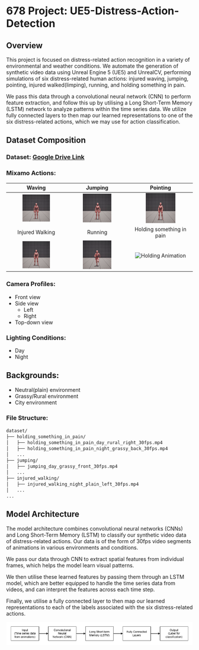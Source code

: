 # 678 Project: UE5-Distress-Action-Detection

## Overview

This project is focused on distress-related action recognition in a variety of environmental and weather conditions.
We automate the generation of synthetic video data using Unreal Engine 5 (UE5) and UnrealCV, performing simulations of six distress-related
human actions: injured waving, jumping, pointing, injured walked(limping), running, and holding something in pain.

We pass this data through a convolutional neural network (CNN) to perform feature extraction, and follow this up by utilising 
a Long Short-Term Memory (LSTM) network to analyze patterns within the time series data. We utilize fully connected layers to
then map our learned representations to one of the six distress-related actions, which we may use for action classification.

## Dataset Composition

### Dataset: [Google Drive Link](https://drive.google.com/drive/folders/1cNK0zNhGn7se6q93vj9lQyrUQG_6PUY1?usp=sharing)

### Mixamo Actions: 

| Waving              | Jumping             | Pointing            |
|:-------------------:|:-------------------:|:-------------------:|
| <div align="center"><img src="./readme_assets/waving.gif" alt="Waving Animation" width="50%"></div> | <div align="center"><img src="./readme_assets/jumping.gif" alt="Jumping Animation" width="50%"></div> | <div align="center"><img src="./readme_assets/pointing.gif" alt="Pointing Animation" width="50%"></div> |
| Injured Walking     | Running             | Holding something in pain |
| <div align="center"><img src="./readme_assets/injured_walking.gif" alt="Injured Walking Animation" width="50%"></div> | <div align="center"><img src="./readme_assets/running.gif" alt="Running Animation" width="50%"></div> | <div align="center"><img src="./readme_assets/holding.gif" alt="Holding Animation" width="50%"></div> |

### Camera Profiles:
- Front view
- Side view
  - Left
  - Right
- Top-down view

### Lighting Conditions:
- Day
- Night

## Backgrounds:
- Neutral(plain) environment
- Grassy/Rural environment
- City environment

### File Structure:

```
dataset/
├── holding_something_in_pain/
│   ├── holding_something_in_pain_day_rural_right_30fps.mp4
│   ├── holding_something_in_pain_night_grassy_back_30fps.mp4
│   ...
├── jumping/
│   ├── jumping_day_grassy_front_30fps.mp4
│   ...
├── injured_walking/
│   ├── injured_walking_night_plain_left_30fps.mp4
│   ...
...
```

## Model Architecture

The model architecture combines convolutional neural networks (CNNs) 
and Long Short-Term Memory (LSTM) to classify our synthetic video data of distress-related actions.
Our data is of the form of 30fps video segments of animations in various environments and conditions.

We pass our data through CNN to extract spatial features from individual frames, which helps the model learn visual patterns.

We then utilise these learned features by passing them through an LSTM model, which are better equipped to handle the time
series data from videos, and can interpret the features across each time step.

Finally, we utilise a fully connected layer to then map our learned representations to each of the labels associated with
the six distress-related actions.

![](/readme_assets/architecture.png)

